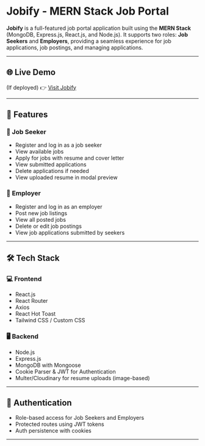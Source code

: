 # Jobify - MERN Stack Job Portal

**Jobify** is a full-featured job portal application built using the **MERN Stack** (MongoDB, Express.js, React.js, and Node.js). It supports two roles: **Job Seekers** and **Employers**, providing a seamless experience for job applications, job postings, and managing applications.

---

## 🌐 Live Demo

(If deployed) 👉 [Visit Jobify](https://your-live-link.com)

---

## 🚀 Features

### 🧑 Job Seeker
- Register and log in as a job seeker
- View available jobs
- Apply for jobs with resume and cover letter
- View submitted applications
- Delete applications if needed
- View uploaded resume in modal preview

### 🏢 Employer
- Register and log in as an employer
- Post new job listings
- View all posted jobs
- Delete or edit job postings
- View job applications submitted by seekers

---

## 🛠️ Tech Stack

### 💻 Frontend
- React.js
- React Router
- Axios
- React Hot Toast
- Tailwind CSS / Custom CSS

### 🖥 Backend
- Node.js
- Express.js
- MongoDB with Mongoose
- Cookie Parser & JWT for Authentication
- Multer/Cloudinary for resume uploads (image-based)

---

## 🔐 Authentication

- Role-based access for Job Seekers and Employers
- Protected routes using JWT tokens
- Auth persistence with cookies

---


